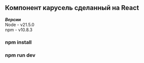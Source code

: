 ## Компонент карусель сделанный на React

**_Версии_**\
Node - v21.5.0\
npm - v10.8.3

### **npm install**

### **npm run dev**
